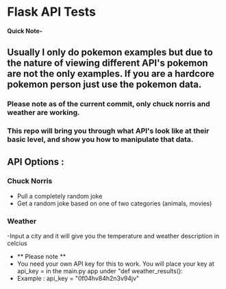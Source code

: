 # Flask API Tests

**Quick Note-**
## Usually I only do pokemon examples but due to the nature of viewing different API's pokemon are not the only examples. If you are a hardcore pokemon person just use the pokemon data. 

### Please note as of the current commit, only chuck norris and weather are working.

### This repo will bring you through what API's look like at their basic level, and show you how to manipulate that data.

## API Options :
### Chuck Norris
- Pull a completely random joke
- Get a random joke based on one of two categories (animals, movies)
### Weather
-Input a city and it will give you the temperature and weather description in celcius
- ** Please note **
- You need your own API key for this to work. You will place your key at api_key = in the main.py app under "def weather_results(): 
- Example : api_key = "0f04hv84h2n3v94jv"